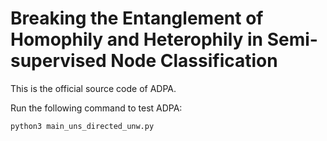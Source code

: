 # Breaking the Entanglement of Homophily and Heterophily in Semi-supervised Node Classification
This is the official source code of ADPA.

Run the following command to test ADPA:
```Training
python3 main_uns_directed_unw.py
```
